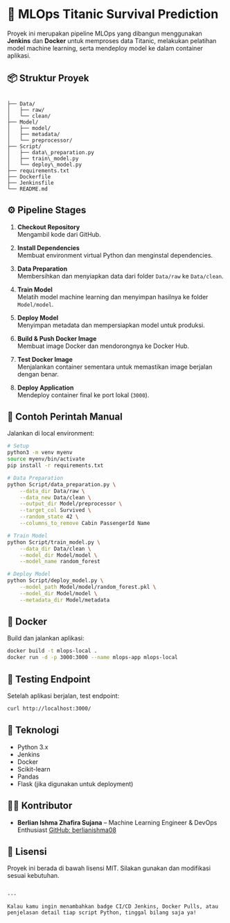 # 🚀 MLOps Titanic Survival Prediction

Proyek ini merupakan pipeline MLOps yang dibangun menggunakan **Jenkins** dan **Docker** untuk memproses data Titanic, melakukan pelatihan model machine learning, serta mendeploy model ke dalam container aplikasi.

## 📦 Struktur Proyek

```

├── Data/
│   ├── raw/
│   └── clean/
├── Model/
│   ├── model/
│   ├── metadata/
│   └── preprocessor/
├── Script/
│   ├── data\_preparation.py
│   ├── train\_model.py
│   └── deploy\_model.py
├── requirements.txt
├── Dockerfile
├── Jenkinsfile
└── README.md

````

## ⚙️ Pipeline Stages

1. **Checkout Repository**  
   Mengambil kode dari GitHub.

2. **Install Dependencies**  
   Membuat environment virtual Python dan menginstal dependencies.

3. **Data Preparation**  
   Membersihkan dan menyiapkan data dari folder `Data/raw` ke `Data/clean`.

4. **Train Model**  
   Melatih model machine learning dan menyimpan hasilnya ke folder `Model/model`.

5. **Deploy Model**  
   Menyimpan metadata dan mempersiapkan model untuk produksi.

6. **Build & Push Docker Image**  
   Membuat image Docker dan mendorongnya ke Docker Hub.

7. **Test Docker Image**  
   Menjalankan container sementara untuk memastikan image berjalan dengan benar.

8. **Deploy Application**  
   Mendeploy container final ke port lokal (`3000`).

## 📂 Contoh Perintah Manual

Jalankan di local environment:

```bash
# Setup
python3 -m venv myenv
source myenv/bin/activate
pip install -r requirements.txt

# Data Preparation
python Script/data_preparation.py \
    --data_dir Data/raw \
    --data_new Data/clean \
    --output_dir Model/preprocessor \
    --target_col Survived \
    --random_state 42 \
    --columns_to_remove Cabin PassengerId Name

# Train Model
python Script/train_model.py \
    --data_dir Data/clean \
    --model_dir Model/model \
    --model_name random_forest

# Deploy Model
python Script/deploy_model.py \
    --model_path Model/model/random_forest.pkl \
    --model_dir Model/model \
    --metadata_dir Model/metadata
````

## 🐳 Docker

Build dan jalankan aplikasi:

```bash
docker build -t mlops-local .
docker run -d -p 3000:3000 --name mlops-app mlops-local
```

## 🧪 Testing Endpoint

Setelah aplikasi berjalan, test endpoint:

```bash
curl http://localhost:3000/
```

## 📌 Teknologi

* Python 3.x
* Jenkins
* Docker
* Scikit-learn
* Pandas
* Flask (jika digunakan untuk deployment)

## 👩‍💻 Kontributor

* **Berlian Ishma Zhafira Sujana** – Machine Learning Engineer & DevOps Enthusiast
  [GitHub: berlianishma08](https://github.com/berlianishma08)

## 📄 Lisensi

Proyek ini berada di bawah lisensi MIT. Silakan gunakan dan modifikasi sesuai kebutuhan.

```

---

Kalau kamu ingin menambahkan badge CI/CD Jenkins, Docker Pulls, atau penjelasan detail tiap script Python, tinggal bilang saja ya!
```
